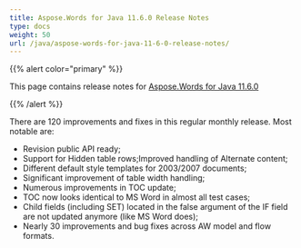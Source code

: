 ```yaml
---
title: Aspose.Words for Java 11.6.0 Release Notes
type: docs
weight: 50
url: /java/aspose-words-for-java-11-6-0-release-notes/
---
```


{{% alert color="primary" %}} 

This page contains release notes for [Aspose.Words for Java 11.6.0](http://www.aspose.com/downloads/words/java/new-releases/aspose.words-for-java-11.6.0/)

{{% /alert %}} 

There are 120 improvements and fixes in this regular monthly release. Most notable are:

- Revision public API ready;
- Support for Hidden table rows;Improved handling of Alternate content;
- Different default style templates for 2003/2007 documents;
- Significant improvement of table width handling;
- Numerous improvements in TOC update;
- TOC now looks identical to MS Word in almost all test cases;
- Child fields (including SET) located in the false argument of the IF field are not updated anymore (like MS Word does);
- Nearly 30 improvements and bug fixes across AW model and flow formats.



